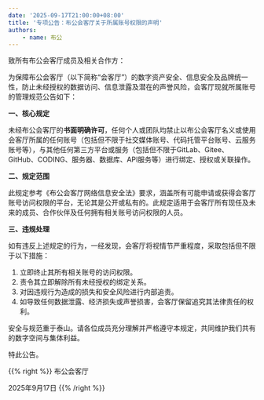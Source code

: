 ```yaml
---
date: '2025-09-17T21:00:00+08:00'
title: '专项公告：布公会客厅关于所属账号权限的声明'
authors:
    - name: 布公
---
```


致所有布公会客厅成员及相关合作方：

为保障布公会客厅（以下简称“会客厅”）的数字资产安全、信息安全及品牌统一性，防止未经授权的数据访问、信息泄露及潜在的声誉风险，会客厅现就所属账号的管理规范公告如下：

**一、核心规定**

未经布公会客厅的**书面明确许可**，任何个人或团队均禁止以布公会客厅名义或使用会客厅所属的任何账号（包括但不限于社交媒体账号、代码托管平台账号、云服务账号等），与其他任何第三方平台或服务（包括但不限于GitLab、Gitee、GitHub、CODING、服务器、数据库、API服务等）进行绑定、授权或关联操作。

**二、规定范围**

此规定参考《布公会客厅网络信息安全法》要求，涵盖所有可能申请或获得会客厅账号访问权限的平台，无论其是公开或私有的。此规定适用于会客厅所有现任及未来的成员、合作伙伴及任何拥有相关账号访问权限的人员。

**三、违规处理**

如有违反上述规定的行为，一经发现，会客厅将视情节严重程度，采取包括但不限于以下措施：

1. 立即终止其所有相关账号的访问权限。
2. 责令其立即解除所有未经授权的绑定关系。
3. 对因违规行为造成的损失和安全风险进行内部追责。
4. 如导致任何数据泄露、经济损失或声誉损害，会客厅保留追究其法律责任的权利。

安全与规范重于泰山。请各位成员充分理解并严格遵守本规定，共同维护我们共有的数字空间与集体利益。

特此公告。

{{% right %}}
布公会客厅

2025年9月17日
{{% /right %}}